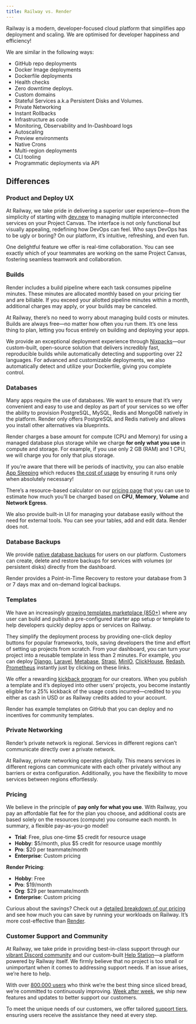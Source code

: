```yaml
---
title: Railway vs. Render
---
```


Railway is a modern, developer-focused cloud platform that simplifies app deployment and scaling. We are optimised for developer happiness and efficiency!

We are similar in the following ways:

- GitHub repo deployments
- Docker Image deployments
- Dockerfile deployments
- Health checks
- Zero downtime deploys.
- Custom domains
- Stateful Services a.k.a Persistent Disks and Volumes.
- Private Networking
- Instant Rollbacks
- Infrastructure as code
- Monitoring, Observability and In-Dashboard logs
- Autoscaling
- Preview environments
- Native Crons
- Multi-region deployments
- CLI tooling
- Programmatic deployments via API

## Differences

### Product and Deploy UX

At Railway, we take pride in delivering a superior user experience—from the simplicity of starting with [dev.new](http://dev.new/) to managing multiple interconnected services on your Project Canvas. The interface is not only functional but visually appealing, redefining how DevOps can feel. Who says DevOps has to be ugly or boring? On our platform, it’s intuitive, refreshing, and even fun.

One delightful feature we offer is real-time collaboration. You can see exactly which of your teammates are working on the same Project Canvas, fostering seamless teamwork and collaboration.

### Builds

Render includes a build pipeline where each task consumes pipeline minutes. These minutes are allocated monthly based on your pricing tier and are billable. If you exceed your allotted pipeline minutes within a month, additional charges may apply, or your builds may be canceled.

At Railway, there’s no need to worry about managing build costs or minutes. Builds are always free—no matter how often you run them. It’s one less thing to plan, letting you focus entirely on building and deploying your apps.

We provide an exceptional deployment experience through [Nixpacks](https://github.com/railwayapp/nixpacks)—our custom-built, open-source solution that delivers incredibly fast, reproducible builds while automatically detecting and supporting over 22 languages. For advanced and customizable deployments, we also automatically detect and utilize your Dockerfile, giving you complete control.

### Databases

Many apps require the use of databases. We want to ensure that it’s very convenient and easy to use and deploy as part of your services so we offer the ability to provision PostgreSQL, MySQL, Redis and MongoDB natively in the platform. Render only offers PostgreSQL and Redis natively and allows you install other alternatives via blueprints. 

Render charges a base amount for compute (CPU and Memory) for using a managed database plus storage while we charge **for only what you use** in compute and storage. For example, if you use only 2 GB (RAM) and 1 CPU, we will charge you for only that plus storage. 

If you’re aware that there will be periods of inactivity, you can also enable [App Sleeping](https://docs.railway.com/reference/app-sleeping) which reduces [the cost of usage](https://docs.railway.com/guides/optimize-usage#resource-limits) by ensuring it runs only when absolutely necessary!

There’s a resource-based calculator on our [pricing page](https://railway.com/pricing) that you can use to estimate how much you’ll be charged based on **CPU**, **Memory**, **Volume** and **Network Egress**.

We also provide built-in UI for managing your database easily without the need for external tools. You can see your tables, add and edit data. Render does not.

### Database Backups

We provide [native database backups](https://docs.railway.com/reference/backups) for users on our platform. Customers can create, delete and restore backups for services with volumes (or persistent disks) directly from the dashboard.

Render provides a Point-in-Time Recovery to restore your database from 3 or 7 days max and on-demand logical backups.

### Templates

We have an increasingly [growing templates marketplace (850+)](https://railway.com/templates) where any user can build and publish a pre-configured starter app setup or template to help developers quickly deploy apps or services on Railway. 

They simplify the deployment process by providing one-click deploy buttons for popular frameworks, tools, saving developers the time and effort of setting up projects from scratch. From your dashboard, you can turn your project into a reusable template in less than 2 minutes. For example, you can deploy [Django](https://railway.com/new/template/GB6Eki), [Laravel](https://railway.com/new/template/Gkzn4k), [Metabase](https://railway.com/new/template/metabase), [Strapi](https://railway.com/template/strapi), [MinIO](https://railway.com/new/template/SMKOEA), [ClickHouse](https://railway.com/new/template/clickhouse), [Redash](https://railway.com/new/template/mb8XJA), [Prometheus](https://railway.com/new/template/KmJatA) instantly just by clicking on these links. 

We offer a rewarding [kickback program](https://railway.com/open-source-kickback) for our creators. When you publish a template and it’s deployed into other users’ projects, you become instantly eligible for a 25% kickback of the usage costs incurred—credited to you either as cash in USD or as Railway credits added to your account.

Render has example templates on GitHub that you can deploy and no incentives for community templates.

### Private Networking

Render’s private network is regional. Services in different regions can’t communicate directly over a private network.

At Railway, private networking operates globally. This means services in different regions can communicate with each other privately without any barriers or extra configuration. Additionally, you have the flexibility to move services between regions effortlessly.

### Pricing

We believe in the principle of **pay only for what you use**. With Railway, you pay an affordable flat fee for the plan you choose, and additional costs are based solely on the resources (compute) you consume each month. In summary, a flexible pay-as-you-go model!

- **Trial**: Free, plus one-time $5 credit for resource usage
- **Hobby**: $5/month, plus $5 credit for resource usage monthly
- **Pro**: $20 per teammate/month
- **Enterprise**: Custom pricing

**Render Pricing**:

- **Hobby**: Free
- **Pro**: $19/month
- **Org**: $29 per teammate/month
- **Enterprise**: Custom pricing

Curious about the savings? Check out a [detailed breakdown of our pricing](https://docs.railway.com/reference/pricing/plans) and see how much you can save by running your workloads on Railway. It’s more cost-effective than [Render](https://render.com/pricing).

### Customer Support and Community

At Railway, we take pride in providing best-in-class support through our [vibrant Discord community](https://discord.gg/railway) and our custom-built [Help Station](https://help.railway.com/)—a platform powered by Railway itself. We firmly believe that no project is too small or unimportant when it comes to addressing support needs. If an issue arises, we’re here to help.

With over [800,000 users](https://railway.com/stats) who think we’re the best thing since sliced bread, we’re committed to continuously improving. [Week after week](https://railway.com/changelog), we ship new features and updates to better support our customers.

To meet the unique needs of our customers, we offer tailored [support tiers](https://docs.railway.com/reference/support#support-tiers), ensuring users receive the assistance they need at every step.